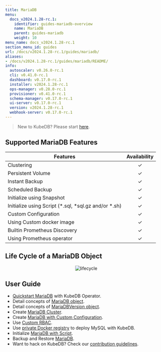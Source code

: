 ```yaml
---
title: MariaDB
menu:
  docs_v2024.1.28-rc.1:
    identifier: guides-mariadb-overview
    name: MariaDB
    parent: guides-mariadb
    weight: 10
menu_name: docs_v2024.1.28-rc.1
section_menu_id: guides
url: /docs/v2024.1.28-rc.1/guides/mariadb/
aliases:
- /docs/v2024.1.28-rc.1/guides/mariadb/README/
info:
  autoscaler: v0.26.0-rc.1
  cli: v0.41.0-rc.1
  dashboard: v0.17.0-rc.1
  installer: v2024.1.28-rc.1
  ops-manager: v0.28.0-rc.1
  provisioner: v0.41.0-rc.1
  schema-manager: v0.17.0-rc.1
  ui-server: v0.17.0-rc.1
  version: v2024.1.28-rc.1
  webhook-server: v0.17.0-rc.1
---
```


> New to KubeDB? Please start [here](/docs/v2024.1.28-rc.1/README).

## Supported MariaDB Features

| Features                                                | Availability |
| ------------------------------------------------------- | :----------: |
| Clustering                                              |   &#10003;   |
| Persistent Volume                                       |   &#10003;   |
| Instant Backup                                          |   &#10003;   |
| Scheduled Backup                                        |   &#10003;   |
| Initialize using Snapshot                               |   &#10003;   |
| Initialize using Script (\*.sql, \*sql.gz and/or \*.sh) |   &#10003;   |
| Custom Configuration                                    |   &#10003;   |
| Using Custom docker image                               |   &#10003;   |
| Builtin Prometheus Discovery                            |   &#10003;   |
| Using Prometheus operator                               |   &#10003;   |

## Life Cycle of a MariaDB Object

<p align="center">
  <img alt="lifecycle"  src="/docs/v2024.1.28-rc.1/guides/mariadb/images/mariadb-lifecycle.png" >
</p>

## User Guide

- [Quickstart MariaDB](/docs/v2024.1.28-rc.1/guides/mariadb/quickstart/overview) with KubeDB Operator.
- Detail concepts of [MariaDB object](/docs/v2024.1.28-rc.1/guides/mariadb/concepts/mariadb).
- Detail concepts of [MariaDBVersion object](/docs/v2024.1.28-rc.1/guides/mariadb/concepts/mariadb-version).
- Create [MariaDB Cluster](/docs/v2024.1.28-rc.1/guides/mariadb/clustering/galera-cluster).
- Create [MariaDB with Custom Configuration](/docs/v2024.1.28-rc.1/guides/mariadb/configuration/using-config-file).
- Use [Custom RBAC](/docs/v2024.1.28-rc.1/guides/mariadb/custom-rbac/using-custom-rbac).
- Use [private Docker registry](/docs/v2024.1.28-rc.1/guides/mariadb/private-registry/quickstart) to deploy MySQL with KubeDB.
- Initialize [MariaDB with Script](/docs/v2024.1.28-rc.1/guides/mariadb/initialization/using-script).
- Backup and Restore [MariaDB](/docs/v2024.1.28-rc.1/guides/mariadb/backup/overview).
- Want to hack on KubeDB? Check our [contribution guidelines](/docs/v2024.1.28-rc.1/CONTRIBUTING).
